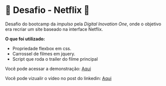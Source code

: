 # :movie_camera: Desafio - Netflix  :movie_camera:



Desafio do bootcamp da *impulso* pela *Digital Inovation One*, onde o objetivo era recriar um site baseado na interface Netflix.



**O que foi utilizado:**

- Propriedade flexbox em css.
- Carrossel de filmes em jquery.
- Script que roda o trailer do filme principal



Você pode acessar a demonstração: [Aqui](https://a-uvic.github.io/traniflix/)

Você pode vizualir o vídeo no post do linkedin: [Aqui](https://www.linkedin.com/posts/victor-martins-t_dio-cloneflix-bootcamp-activity-6854627049559113729-iGjX)

